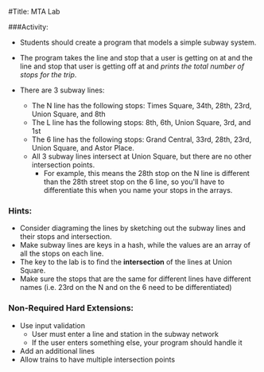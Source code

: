 #Title: MTA Lab

###Activity:
- Students should create a program that models a simple subway system.

- The program takes the line and stop that a user is getting on at and the line
and stop that user is getting off at and *prints the total number of stops for the trip*.
- There are 3 subway lines:
  - The N line has the following stops: Times Square, 34th, 28th, 23rd, Union Square, and 8th
  - The L line has the following stops: 8th, 6th, Union Square, 3rd, and 1st
  - The 6 line has the following stops: Grand Central, 33rd, 28th, 23rd, Union Square, and Astor Place.
  - All 3 subway lines intersect at Union Square, but there are no other intersection points.
    - For example, this means the 28th stop on the N line is different than the 28th street stop on the 6 line, so you'll have to differentiate this when you name your stops in the arrays.

### Hints:
* Consider diagraming the lines by sketching out the subway lines and their stops and intersection.
* Make subway lines are keys in a hash, while the values are an array of all the stops on each line.
* The key to the lab is to find the __intersection__ of the lines at Union Square.
* Make sure the stops that are the same for different lines have different names (i.e. 23rd on the N and on the 6 need to be differentiated)

### Non-Required Hard Extensions:
- Use input validation
  - User must enter a line and station in the subway network
  - If the user enters something else, your program should handle it
- Add an additional lines
- Allow trains to have multiple intersection points
